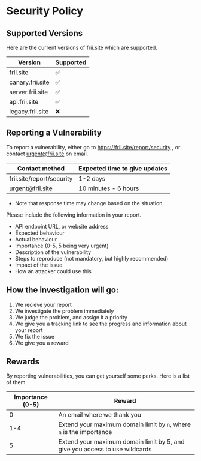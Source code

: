 # Security Policy

## Supported Versions

Here are the current versions of frii.site which are supported.

| Version | Supported          |
| ------- | ------------------ |
| frii.site   | :white_check_mark: |
| canary.frii.site   |  :white_check_mark:               |
| server.frii.site | ✅ |
| api.frii.site | ✅ |
| legacy.frii.site | :x: | 
## Reporting a Vulnerability

To report a vulnerability, either go to https://frii.site/report/security , or contact urgent@frii.site on email.

| Contact method | Expected time to give updates |
| -------------- | ---------------------------- |
| frii.site/report/security | 1-2 days |
| urgent@frii.site | 10 minutes - 6 hours |
* Note that response time may change based on the situation.

Please include the following information in your report.
* API endpoint URL, or website address
* Expected behaviour
* Actual behaviour
* Importance (0-5, 5 being very urgent)
* Description of the vulnerability
* Steps to reproduce (not mandatory, but highly recommended)
* Impact of the issue
* How an attacker could use this

## How the investigation will go:
1. We recieve your report
2. We investigate the problem immediately
3. We judge the problem, and assign it a priority
4. We give you a tracking link to see the progress and information about your report
5. We fix the issue
6. We give you a reward

## Rewards
By reporting vulnerabilities, you can get yourself some perks. Here is a list of them

| Importance (0-5) | Reward |
| ---------------- | ------ |
| 0 | An email where we thank you |
| 1-4 | Extend your maximum domain limit by `n`, where `n` is the importance |
| 5 | Extend your maximum domain limit by 5, and give you access to use wildcards |
